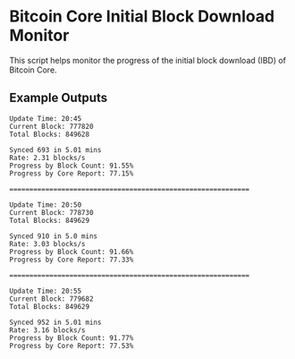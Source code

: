 # Bitcoin Core Initial Block Download Monitor

This script helps monitor the progress of the initial block download (IBD) of Bitcoin Core.

## Example Outputs
```
Update Time: 20:45
Current Block: 777820
Total Blocks: 849628

Synced 693 in 5.01 mins
Rate: 2.31 blocks/s
Progress by Block Count: 91.55%
Progress by Core Report: 77.15%

============================================================

Update Time: 20:50
Current Block: 778730
Total Blocks: 849629

Synced 910 in 5.0 mins
Rate: 3.03 blocks/s
Progress by Block Count: 91.66%
Progress by Core Report: 77.33%

============================================================

Update Time: 20:55
Current Block: 779682
Total Blocks: 849629

Synced 952 in 5.01 mins
Rate: 3.16 blocks/s
Progress by Block Count: 91.77%
Progress by Core Report: 77.53%
```
